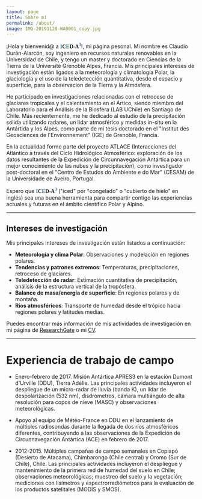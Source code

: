 ```yaml
---
layout: page
title: Sobre mí
permalink: /about/
image: IMG-20191120-WA0001_copy.jpg
---
```


¡Hola y bienvenid@ a <b style="font-family: serif;"><b style="color: #217396;">I</b><b>C</b><b style="color: #217396;">E</b><b>D-A</b><b style="color: #217396;"><sup>3</sup></b></b>!, mi página pesonal. Mi nombre es Claudio Durán-Alarcón, soy ingeniero en recursos naturales renovables en la Universidad de Chile, y tengo un master y doctorado en Ciencias de la Tierra de la Université Grenoble Alpes, Francia. Mis principales intereses de investigación están ligados a la meteorología y climatología Polar, la glaciología y el uso de la teledetección quantitativa, desde el espacio y superficie, para la observacion de la Tierra y la Atmósfera. 

He participado en investigaciones relacionadas con el retroceso de glaciares tropicales y el calentamiento en el Ártico, siendo miembro del Laboratorio para el Análisis de la Biosfera (LAB UChile) en Santiago de Chile. Más recientemente, me he dedicado al estudio de la precipitación sólida utilizando radares, un lidar atmosférico y medidas in-situ en la Antártida y los Alpes, como parte de mi tesis doctorado en el "Institut des Geosciences de l'Environnement" (IGE) de Grenoble, Francia. 

En la actualidad formo parte del proyecto ATLACE (Interacciones del Atlántico a través del Ciclo Hidrológico Atmosférico: exploración de los datos resultantes de la Expedición de Circunnavegación Antártica para un mejor conocimiento de las nubes y la precipitación), como investigador post-doctoral en el "Centro de Estudos do Ambiente e do Mar" (CESAM) de la Universidade de Aveiro, Portugal. 

Espero que <b style="font-family: serif;"><b style="color: #217396;">I</b><b>C</b><b style="color: #217396;">E</b><b>D-A</b><b style="color: #217396;"><sup>3</sup></b></b> ("iced" por "congelado" o "cubierto de hielo" en inglés) sea una buena herramienta para compartir contigo las experiencias actuales y futuras en el ámbito científico Polar y Alpino. 

[comment]: <> (**<span style="color:#217396">I</span>C<span style="color:#217396">E</span>D-A<span style="color:#217396">3</span>**)


***

## Intereses de investigación
 

Mis principales intereses de investigación están listados a continuación:

* **Meteorología y clima Polar**: Observaciones y modelación en regiones polares.
* **Tendencias y patrones extremos**: Temperaturas, precipitaciones, retroceso de glaciares.
* **Teledetección de radar**: Estimación cuantitativa de precipitación, análisis de la estructura vertical de la tropósfera.
* **Balance de masa/energía de superficie**: En regiones polares y de montaña.
* **Ríos atmosféricos**: Transporte de humedad desde el trópico hacia regiones polares y latitudes medias.

Puedes encontrar más información de mis actividades de investigación en mi página de [ResearchGate](https://www.researchgate.net/profile/Claudio_Duran-Alarcon) o mi [CV](https://cduranalarcon.github.io/images/CV_CDURANALARCON.pdf).

***

# Experiencia de trabajo de campo

* Enero-febrero de 2017. Misión Antártica APRES3 en la estación Dumont d'Urville (DDU), Tierra Adélie. Las principales actividades incluyeron el despliegue de un micro-radar de lluvia (banda K), un lidar de despolarización (532 nm), disdrómetros, cámara multiángulo de alta resolución para copos de nieve (MASC) y observaciones meteorológicas.

* Apoyo al equipo de Météo-France en DDU en el lanzamiento de múltiples radiosondas durante la llegada de dos ríos atmosféricos diferentes, contribuyendo a las observaciones de la Expedición de Circunnavegación Antártica (ACE) en febrero de 2017.

* 2012-2015. Múltiples campañas de campo semanales en Copiapó (Desierto de Atacama), Chimbarongo (Chile central) y Oromo (Sur de Chile), Chile. Las principales actividades incluyeron el despliegue y mantenimiento de la primera red de humedad del suelo en Chile; observaciones meteorológicas; muestreo del suelo y la vegetación; mediciones con lisímetros y espectrorradiómetros para la evaluación de los productos satelitales (MODIS y SMOS).
